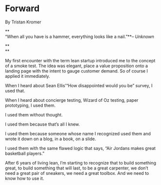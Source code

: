 # **Forward**

By Tristan Kromer

**     
“When all you have is a hammer, everything looks like a nail.”**_– Unknown_

**    
  **

My first encounter with the term lean startup introduced me to the concept of a smoke test. The idea was elegant, place a value proposition onto a landing page with the intent to gauge customer demand. So of course I applied it immediately.

When I heard about Sean Ellis’“How disappointed would you be” survey, I used that.

When I heard about concierge testing, Wizard of Oz testing, paper prototyping, I used them.

I used them without thought.

I used them because that’s all I knew.

I used them because someone whose name I recognized used them and wrote it down on a blog, in a book, on a slide.

I used them with the same flawed logic that says, “Air Jordans makes great basketball players.”

After 6 years of living lean, I’m starting to recognize that to build something great, to build something that will last, to be a great carpenter, we don’t need a great pair of sneakers, we need a great toolbox. And we need to know how to use it.

